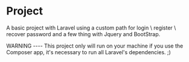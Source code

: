 # Project
A basic project with Laravel using a custom path for login \ register \ recover password and a few thing with Jquery and BootStrap.

WARNING ----
This project only will run on your machine if you use the Composer app, it's necessary to run all Laravel's dependencies. ;)
